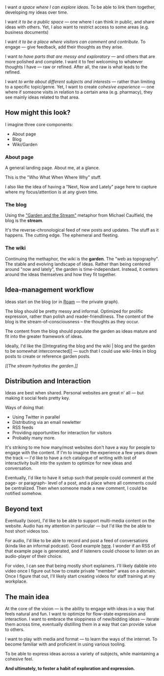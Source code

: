 I want *a space where I can explore ideas*. To be able to link them together, developing my ideas over time. 

I want *it to be a public space* — one where I can think in public, and share ideas with others. Yet, I also want to restrict access to some areas (e.g. business documents)

I want *it to be a place where visitors can comment and contribute*. To engage — give feedback, add their thoughts as they arise. 

I want *to have parts that are messy and exploratory* — and others that are more polished and complete. I want it to feel welcoming to whatever thoughts I have —  raw or refined. After all, the raw is what leads to the refined.

I want *to write about different subjects and interests* — rather than limiting to a specific topic/genre. Yet, I want to create *cohesive experience* — one where if someone visits in relation to a certain area (e.g. pharmacy), they see mainly ideas related to that area.

## How might this look?
I imagine three core components:
- About page
- Blog
- Wiki/Garden

### About page
A general landing page. About me, at a glance. 

This is the "Who What When Where Why" stuff.

I also like the idea of having a "Next, Now and Lately" page here to capture where my focus/attention is at any given time.

### The blog
Using the ["Garden and the Stream"](https://hapgood.us/2015/10/17/the-garden-and-the-stream-a-technopastoral/) metaphor from Michael Caulfield, the blog is the **stream**. 

It's the reverse-chronological feed of new posts and updates. The stuff as it happens. The cutting edge. The ephemeral and fleeting.

### The wiki
Continuing the methaphor, the wiki is the **garden**. The "web as topography". The stable and evolving landscape of ideas. Rather than being centered around "now and lately", the garden is time-independant. Instead, it centers around the ideas themselves and how they fit together. 

## Idea-management workflow
Ideas start on the blog (or in [Roam](http://roamresearch.com) — the private graph). 

The blog should be pretty messy and informal. Optimized for prolific expression, rather than polish and reader-friendliness. The content of the blog is the stream-of-consciousness – the thoughts as they occur. 

The content from the blog should populate the garden as ideas mature and fit into the greater framework of ideas.

Ideally, I'd like the [[Integrating the blog and the wiki | blog and the garden to be somewhat interconnected]] — such that I could use wiki-links in blog posts to create or reference garden posts.

*[[The stream hydrates the garden.]]* 

## Distribution and Interaction
Ideas are best when shared. Personal websites are great n' all — but making it social feels pretty key.

Ways of doing that: 
- Using Twitter in parallel
- Distributing via an email newletter
- RSS feeds
- Providing opportunities for interaction for visitors
- Probably many more.

It's striking to me how many/most websites don't have a way for people to engage with the content. If I'm to imagine the experience a few years down the track — I'd like to have a rich catalogue of writing with lost of interactivity built into the system to optimize for new ideas and conversation.

Eventually, I'd like to have it setup such that people could comment at the page- or paragraph- level of a post, and a place where all comments could be centralized. Then when someone made a new comment, I could be notified somehow. 

## Beyond text
Eventually (soon), I'd like to be able to support multi-media content on the website. Audio has my attention in particular — but I'd like the be able to host short videos too. 

For audio, I'd like to be able to record and post a feed of conversations (kinda like an informal podcast). Good example [here](http://morningcoffeenotes.com/). I wonder if an RSS of that example page is generated, and if listeners could choose to listen on an audio-player of their choice.

For video, I can see that being mostly short explainers. I'll likely dabble into video once I figure out how to create private "member" areas on a domain. Once I figure that out, I'll likely start creating videos for staff training at my workplace.

## The main idea
At the core of the vision — is the ability to engage with ideas in a way that feels natural and fun. I want to optimize for flow-state expression and interaction. I want to embrace the sloppiness of new/bidding ideas — iterate them across time, eventually distilling them in a way that can provide value to others.

I want to play with media and format — to learn the ways of the internet. To become familiar with and proficient in using various tooling. 

To be able to express ideas across a variety of subjects, while maintaining a cohesive feel. 

**And ultimately, to foster a habit of exploration and expression.**